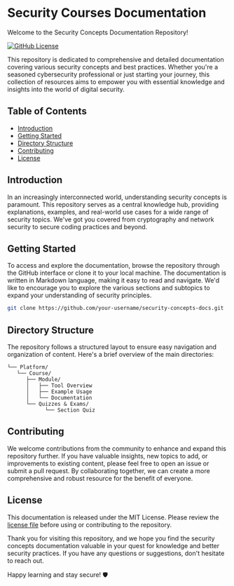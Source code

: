 # Security Courses Documentation
Welcome to the Security Concepts Documentation Repository!

[![GitHub License](https://img.shields.io/github/license/your-username/security-concepts-docs)](https://github.com/MichaelLoka/Security-Courses-Documentation/blob/main/LICENSE)

This repository is dedicated to comprehensive and detailed documentation covering various security concepts and best practices. Whether you're a seasoned cybersecurity professional or just starting your journey, this collection of resources aims to empower you with essential knowledge and insights into the world of digital security.

## Table of Contents

- [Introduction](#introduction)
- [Getting Started](#getting-started)
- [Directory Structure](#directory-structure)
- [Contributing](#contributing)
- [License](#license)

## Introduction

In an increasingly interconnected world, understanding security concepts is paramount. This repository serves as a central knowledge hub, providing explanations, examples, and real-world use cases for a wide range of security topics. We've got you covered from cryptography and network security to secure coding practices and beyond.

## Getting Started

To access and explore the documentation, browse the repository through the GitHub interface or clone it to your local machine. The documentation is written in Markdown language, making it easy to read and navigate. We'd like to encourage you to explore the various sections and subtopics to expand your understanding of security principles.

```bash
git clone https://github.com/your-username/security-concepts-docs.git
```
## Directory Structure

The repository follows a structured layout to ensure easy navigation and organization of content. Here's a brief overview of the main directories:
```
└── Platform/
   └── Course/
      ├── Module/
      │   ├── Tool Overview
      │   ├── Example Usage
      │   └── Documentation
      └── Quizzes & Exams/
            └── Section Quiz
```

## Contributing

We welcome contributions from the community to enhance and expand this repository further. If you have valuable insights, new topics to add, or improvements to existing content, please feel free to open an issue or submit a pull request. By collaborating together, we can create a more comprehensive and robust resource for the benefit of everyone.

## License

This documentation is released under the MIT License. Please review the [license file](LICENSE) before using or contributing to the repository.

Thank you for visiting this repository, and we hope you find the security concepts documentation valuable in your quest for knowledge and better security practices. If you have any questions or suggestions, don't hesitate to reach out.

Happy learning and stay secure! 🛡️

